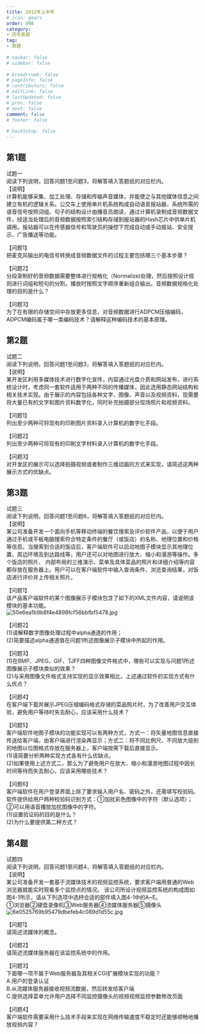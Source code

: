 ```yaml
---  
title: 2012年上半年  
# icon: gears  
order: 998  
category:  
- 历年真题  
tag:  
- 真题  
  
# navbar: false  
# sidebar: false  
  
# breadcrumb: false  
# pageInfo: false  
# contributors: false  
# editLink: false  
# lastUpdated: false  
# prev: false  
# next: false  
comment: false  
# footer: false  
  
# backtotop: false  
---  
```

## 第1题 ##

试题一  
阅读下列说明，回答问题1至问题3，将解答填入答题纸的对应栏内。  
【说明】  
计算机能够采集、加工处理、存储和传输声音媒体，并能使之与其他媒体信息之间建立有机的逻辑关系。公交车上使用单片机系统构成自动语音报站器，系统所需的语音信号按照词组、句子的结构设计由播音员朗读，通过计算机录制成音频数据文件，经适当处理后的音频数据按照索引结构存储到报站器的Hash芯片中供单片机调用。报站器可以在传感器信号和驾驶员的操控下完成自动或手动报站、安全提示、广告播送等功能。  
  
【问题1】  
把麦克风输出的电信号转换成音频数据文件的过程主要包括哪三个基本步骤？  
  
【问题2】  
分段录制好的音频数据需要整体进行规格化（Normalize)处理，然后按照设计规则进行词组和短句的分割，播放时按照文字顺序重新组合输出。音频数据规格化处理的目的是什么？  
  
【问题3】  
为了在有限的存储空间中存放更多信息，对音频数据进行ADPCM压缩编码，ADPCM编码属于哪一类编码技术？请解释这种编码技术的基本原理。  


## 第2题 ##

试题二  
阅读下列说明，回答问题1至问题3，将解答填入答题纸的对应栏内。  
【说明】  
某开发区利用多媒体技术进行数字化宣传，内容通过光盘介质和网站发布，进行系统设计时，考虑同一套软件适用于两种不同的传播媒体，因此选用静态网站结构和相关技术实现。由于展示的内容包括各种文字、图像、声音以及视频资料，现需要将大量已有的文字和图片资料数字化，同时补充拍摄部分现场照片和视频资料。  
  
【问题1】  
列出至少两种可将现有的印刷图片资料录入计算机的数字化手段。  
  
【问题2】  
列出至少两种可将现有的印刷文字材料录入计算机的数字化手段。  
  
【问题3】  
对开发区的展示可以选择拍摄视频或者制作三维动画的方式来实现，请简述这两种展示方式的优缺点。  


## 第3题 ##

试题三  
阅读下列说明，回答问题1至问题6，将解答填入答题纸的对应栏内。  
【说明】  
某公司准备开发一个面向手机等移动终端的餐饮搜索及评价软件产品，以便于用户通过手机或平板电脑搜索符合特定条件的餐厅（或饭店）的名称、地理位置和价格等信息。当搜索到合适的饭店后，客户端软件可以启动地图子模块显示其地理位置、周边环境及到达路线等，用户还可以对地图进行放大、缩小和漫游等操作。多个饭店的照片、 内部布局的三维演示、菜单及具体菜品的照片和详细介绍等内容都存放在服务器上。用户可以在客户端软件中输入查询条件、浏览查询结果，对饭店进行评价并上传相关照片。  
  
【问题1】  
该产品客户端软件的某个图像展示子模块包含了如下的XML文件内容，请说明该模块的基本功能。  
![50e6ea1b9b8f4e4898fcf56bbfbf5478.jpg][]  
  
【问题2】  
(1)请解释数字图像处理过程中alpha通道的作用；  
(2)简要描述alpha通道值在问题1所述图像展示子模块中所起的作用。  
  
【问题3】  
(1)在BMP、JPEG、GIF、TJFF四种图像文件格式中，哪些可以实现与问题1所述图像展示子模块类似的效果？  
(2)与采用图像文件格式支持实现的显示效果相比，上述通过软件的实现方式有什么优点？  
  
【问题4】  
在客户端下载并展示JPEG压缩编码格式存储的菜品照片时，为了改善用户交互体验，避免用户等待时失去耐心，应该采用什么技术？  
  
【问题5】  
客户端软件地图子模块的功能实现可以有两种方式，方式一：将矢量地图信息直接传送给客户端，由客户端进行渲染再显示；方式二：将不同比例尺、不同放大级别的地图以位图格式存放在服务器上，客户端按需下载后直接显示。  
(1)请简要分析两种实现方式各有什么优缺点。  
(2)如果使用上述方式二，那么为了避免用户在放大、缩小和漫游地图过程中因长时间等待而失去耐心，应该采用哪些技术？  
  
【问题6】  
客户端软件在用户登录界面上除了要求输入用户名、密码之外，还需填写校验码。软件提供给用户两种校验码识别方式：①加扰彩色图像中的字符（默认选项）；②可以用语音播放加扰图像中的字符。  
(1)设置验证码的目的是什么？  
(2)为什么要提供第二种方式？  


## 第4题 ##

试题四  
阅读下列说明，回答问题1至问题4，将解答填入答题纸的对应栏内。  
【说明】  
某公司准备开发一套基于流媒体技术的视频监控系统，要求客户端用普通的Web浏览器就能实时观看多个监控点的情况。 该公司所设计视频监控系统的构成图如图4-1所示，请从下列选项中选杼合适的部件填入图4-1中的A~E。  
①浏览器②硬盘录像机③Web服务器④流媒体服务器⑤摄像头  
![6e0525769b95479dbefeb4c089d1d55c.jpg][]  
  
【问题1】  
请简述流媒体的概念。  
  
【问题2】  
请简述流媒体服务器在该监控系统中的作用。  
  
【问题3】  
下面哪一项不属于Web服务器及其相关CGI扩展模块实现的功能？  
A.用户的登录认证  
B.从流媒体服务器接收视频流数据，然后转发给客户端  
C.提供选择菜单允许用户选择不同监控摄像头的视频视频监控参数修改页面  
  
【问题4】  
客户端软件需要采用什么技术手段来实现在网络传输速度不稳定时还能够顺畅地播放视频内容？  



[50e6ea1b9b8f4e4898fcf56bbfbf5478.jpg]: https://www.xkxxkx.cn/file/exam/software/多媒体应用设计师/案例/第3题/50e6ea1b9b8f4e4898fcf56bbfbf5478.jpg
[6e0525769b95479dbefeb4c089d1d55c.jpg]: https://www.xkxxkx.cn/file/exam/software/多媒体应用设计师/案例/第4题/6e0525769b95479dbefeb4c089d1d55c.jpg
